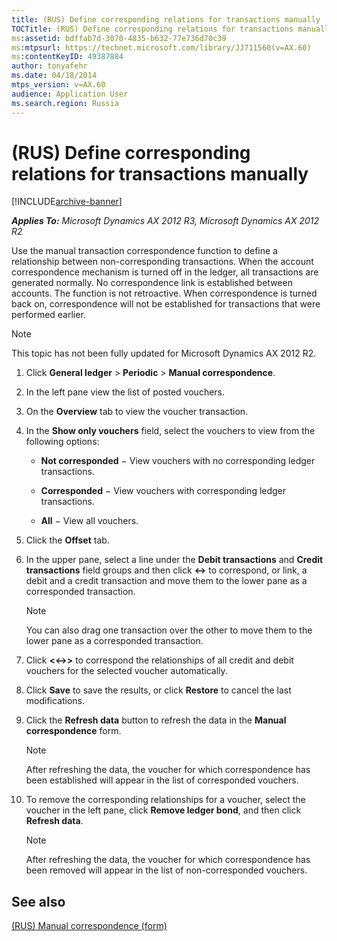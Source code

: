```yaml
---
title: (RUS) Define corresponding relations for transactions manually
TOCTitle: (RUS) Define corresponding relations for transactions manually
ms:assetid: bdffab7d-3070-4835-b632-77e736d70c39
ms:mtpsurl: https://technet.microsoft.com/library/JJ711560(v=AX.60)
ms:contentKeyID: 49387884
author: tonyafehr
ms.date: 04/18/2014
mtps_version: v=AX.60
audience: Application User
ms.search.region: Russia
---
```


# (RUS) Define corresponding relations for transactions manually 


[!INCLUDE[archive-banner](includes/archive-banner.md)]


_**Applies To:** Microsoft Dynamics AX 2012 R3, Microsoft Dynamics AX 2012 R2_

Use the manual transaction correspondence function to define a relationship between non-corresponding transactions. When the account correspondence mechanism is turned off in the ledger, all transactions are generated normally. No correspondence link is established between accounts. The function is not retroactive. When correspondence is turned back on, correspondence will not be established for transactions that were performed earlier.


> [!NOTE]
> <P>This topic has not been fully updated for Microsoft Dynamics AX 2012 R2.</P>



1.  Click **General ledger** \> **Periodic** \> **Manual correspondence**.

2.  In the left pane view the list of posted vouchers.

3.  On the **Overview** tab to view the voucher transaction.

4.  In the **Show only vouchers** field, select the vouchers to view from the following options:
    
      - **Not corresponded** − View vouchers with no corresponding ledger transactions.
    
      - **Corresponded** − View vouchers with corresponding ledger transactions.
    
      - **All** − View all vouchers.

5.  Click the **Offset** tab.

6.  In the upper pane, select a line under the **Debit transactions** and **Credit transactions** field groups and then click **\<-\>** to correspond, or link, a debit and a credit transaction and move them to the lower pane as a corresponded transaction.
    

    > [!NOTE]
    > <P>You can also drag one transaction over the other to move them to the lower pane as a corresponded transaction.</P>



7.  Click **\<\<-\>\>** to correspond the relationships of all credit and debit vouchers for the selected voucher automatically.

8.  Click **Save** to save the results, or click **Restore** to cancel the last modifications.

9.  Click the **Refresh data** button to refresh the data in the **Manual correspondence** form.
    

    > [!NOTE]
    > <P>After refreshing the data, the voucher for which correspondence has been established will appear in the list of corresponded vouchers.</P>



10. To remove the corresponding relationships for a voucher, select the voucher in the left pane, click **Remove ledger bond**, and then click **Refresh data**.
    

    > [!NOTE]
    > <P>After refreshing the data, the voucher for which correspondence has been removed will appear in the list of non-corresponded vouchers.</P>



## See also

[(RUS) Manual correspondence (form)](https://technet.microsoft.com/library/jj733174\(v=ax.60\))

  


